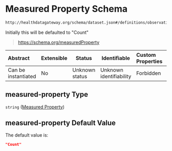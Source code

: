 # Measured Property Schema

```txt
http://healthdatagateway.org/schema/dataset.json#/definitions/observation/properties/measured-property
```

Initially this will be defaulted to "Count"


> <https://schema.org/measuredProperty>
>

| Abstract            | Extensible | Status         | Identifiable            | Custom Properties | Additional Properties | Access Restrictions | Defined In                                                                 |
| :------------------ | ---------- | -------------- | ----------------------- | :---------------- | --------------------- | ------------------- | -------------------------------------------------------------------------- |
| Can be instantiated | No         | Unknown status | Unknown identifiability | Forbidden         | Allowed               | none                | [dataset.schema.json\*](../out/dataset.schema.json "open original schema") |

## measured-property Type

`string` ([Measured Property](dataset-definitions-observation-properties-measured-property.md))

## measured-property Default Value

The default value is:

```json
"Count"
```
